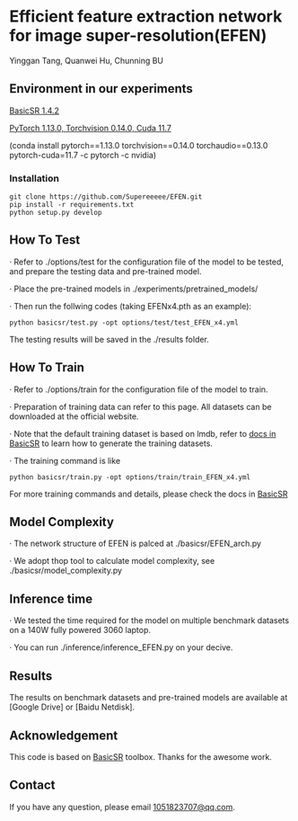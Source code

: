 # Efficient feature extraction network for image super-resolution(EFEN)
Yinggan Tang, Quanwei Hu, Chunning BU

## Environment in our experiments

[BasicSR 1.4.2](https://github.com/XPixelGroup/BasicSR)

[PyTorch 1.13.0, Torchvision 0.14.0, Cuda 11.7](https://pytorch.org/get-started/previous-versions/)

(conda install pytorch==1.13.0 torchvision==0.14.0 torchaudio==0.13.0 pytorch-cuda=11.7 -c pytorch -c nvidia)
### Installation
```
git clone https://github.com/Supereeeee/EFEN.git
pip install -r requirements.txt
python setup.py develop
```

## How To Test
· Refer to ./options/test for the configuration file of the model to be tested, and prepare the testing data and pre-trained model.  

· Place the pre-trained models in ./experiments/pretrained_models/  

· Then run the follwing codes (taking EFENx4.pth as an example):  

```
python basicsr/test.py -opt options/test/test_EFEN_x4.yml
```
The testing results will be saved in the ./results folder.

## How To Train
· Refer to ./options/train for the configuration file of the model to train.  

· Preparation of training data can refer to this page. All datasets can be downloaded at the official website.  

· Note that the default training dataset is based on lmdb, refer to [docs in BasicSR](https://github.com/XPixelGroup/BasicSR/blob/master/docs/DatasetPreparation.md) to learn how to generate the training datasets.  

· The training command is like  
```
python basicsr/train.py -opt options/train/train_EFEN_x4.yml
```
For more training commands and details, please check the docs in [BasicSR](https://github.com/XPixelGroup/BasicSR)  

## Model Complexity
· The network structure of EFEN is palced at ./basicsr/EFEN_arch.py

· We adopt thop tool to calculate model complexity, see ./basicsr/model_complexity.py

## Inference time
· We tested the time required for the model on multiple benchmark datasets on a 140W fully powered 3060 laptop. 

· You can run ./inference/inference_EFEN.py on your decive.

## Results
The results on benchmark datasets and pre-trained models are available at [Google Drive] or [Baidu Netdisk].

## Acknowledgement
This code is based on [BasicSR](https://github.com/XPixelGroup/BasicSR) toolbox. Thanks for the awesome work.

## Contact
If you have any question, please email 1051823707@qq.com.
